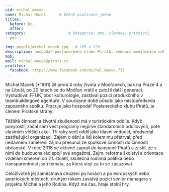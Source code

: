 ```yaml
---
uid: michal.macek
name: Michal Macek  	# běžně používáné jméno
titles:
  before: Bc.
  after:
category:                   # kategorie: pms, clenove, priznivci
- pms

img: people/michal-macek.jpg   # 165 x 220
description: hospodář poslaneckého klubu Pirátů, vedoucí mediálního odboru místního sdružení Praha 12  # kratký popis, max 160 znaků
mob: 
mail: michal.macek@pirati.cz
profiles:
  facebook: https://www.facebook.com/michal.macek.733
---
```


Michal Macek (*1991) žil první 4 roky života v Modřanech, pak na Praze 4 a na Libuši, po 20 letech se do Modřan vrátil a založil další generaci. Vystudoval FFUK, obor kulturologie, zastával pozici produkčního v teambuildingové agentuře. V současné době působí jako místopředseda zapsaného spolku. Pracuje jako hospodář Poslaneckého klubu Pirátů, je členem Pirátské strany.

Těžiště činnosti a životní zkušenosti má v turistickém oddíle. Když povyrostl, začal sám vést programy nejprve standardních oddílových, poté vlastních větších akcí. Tři roky vedl oddíl jako hlavní vedoucí, předsedal zastřešující organizaci.
Zájem o dění a lidi kolem mu přetrval, před nedávnem zaměření zájmu přesunul ze spolkové činnosti do činnosti občanské. V roce 2018 se aktivně zapojil do kampaně Pirátů a zjistil, že s nimi do budoucna rád spojí své angažmá. Zejm. reforma školství a orientace vzdělání směrem do 21. století, skutečná rodinná politika nebo transparentnost jsou témata, za která stojí za to se zasazovat.

Celoživotně jej zaměstnává chození po horách a po evropských nebo amerických městech, druhým rokem zastává pozici senior managera v projektu Michal a jeho Rodina. Když má čas, hraje stolní hry.
